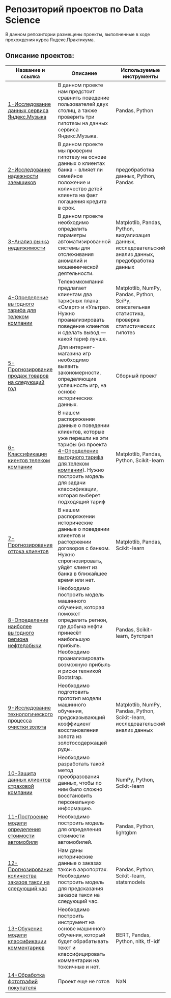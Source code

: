 # Репозиторий проектов по Data Science


В данном репозитории размещены проекты, выполненные в ходе прохождения курса Яндекс.Практикума.

## Описание проектов:
| Название и ссылка | Описание | Используемые инструменты|
|---------------|------------------------------------------------------------------|---------------|
|[1-Исследование данных сервиса Яндекс.Музыка](https://github.com/S1udent/yandex-practicum/tree/main/1-Исследование%20данных%20сервиса%20Яндекс.Музыка)|В данном проекте нам предстоит сравнить поведение пользователей двух столиц, а также проверить три гипотезы на данных сервиса Яндекс.Музыка.|Pandas, Python|
|[2-Исследование надежности заемщиков](https://github.com/S1udent/yandex-practicum/tree/main/2-Исследование%20надежности%20заемщиков)|В данном проекте мы проверим гипотезу на основе данных о клиентах банка - влияет ли семейное положение и количество детей клиента на факт погашения кредита в срок.|предобработка данных, Python, Pandas|
|[3-Анализ рынка недвижимости](https://github.com/S1udent/yandex-practicum/tree/main/3-Анализ%20рынка%20недвижимости)|В данном проекте необходимо определить параметры автоматизированной системы для отслеживания аномалий и мошеннической деятельности.|Matplotlib, Pandas, Python, визуализация данных, исследовательский анализ данных, предобработка данных|
|[4-Определение выгодного тарифа для телеком компании](https://github.com/S1udent/yandex-practicum/tree/main/4-Определение%20выгодного%20тарифа%20для%20телеком%20компании)|Телекомкомпания предлагает клиентам два тарифных плана: «Смарт» и «Ультра». Нужно проанализировать поведение клиентов и сделать вывод — какой тариф лучше.|Matplotlib, NumPy, Pandas, Python, SciPy, описательная статистика, проверка статистических гипотез|
|[5-Прогнозирование продаж товаров на следующий год](https://github.com/S1udent/yandex-practicum/tree/main/5-Прогнозирование%20продаж%20товаров%20на%20следующий%20год)|Для интернет-магазина игр необходимо выявить закономерности, определяющие успешность игр, на основе исторических данных.|Сборный проект|
|[6-Классификация киентов телеком компании](https://github.com/S1udent/yandex-practicum/tree/main/6-Классификация%20киентов%20телеком%20компании)|В нашем распоряжении данные о поведении клиентов, которые уже перешли на эти тарифы (из проекта [4-Определение выгодного тарифа для телеком компании](https://github.com/S1udent/yandex-practicum/tree/main/4-Определение%20выгодного%20тарифа%20для%20телеком%20компании)). Нужно построить модель для задачи классификации, которая выберет подходящий тариф|Matplotlib, Pandas, Python, Scikit-learn|
|[7-Прогнозирование оттока клиентов](https://github.com/S1udent/yandex-practicum/tree/main/7-Прогнозирование%20оттока%20клиентов)|В нашем распоряжении исторические данные о поведении клиентов и расторжении договоров с банком. Нужно спрогнозировать, уйдёт клиент из банка в ближайшее время или нет.|Matplotlib, Pandas, Scikit-learn|
|[8-Определение наиболее выгодного региона нефтедобычи](https://github.com/S1udent/yandex-practicum/tree/main/8-Определение%20наиболее%20выгодного%20региона%20нефтедобычи)|Необходимо построить модель машинного обучения, которая поможет определить регион, где добыча нефти принесёт наибольшую прибыль. Необходимо проанализировать возможную прибыль и риски техникой Bootstrap.|Pandas, Scikit-learn, бутстреп|
|[9-Исследование технологического процесса очистки золота](https://github.com/S1udent/yandex-practicum/tree/main/9-Исследование%20технологического%20процесса%20очистки%20золота)|Необходимо подготовить прототип модели машинного обучения, предсказывающий коэффициент восстановления золота из золотосодержащей руды.|Matplotlib, NumPy, Pandas, Python, Scikit-learn, исследовательский анализ данных|
|[10-Защита данных клиентов страховой компании](https://github.com/S1udent/yandex-practicum/tree/main/10-Защита%20данных%20клиентов%20страховой%20компании)|Необходимо разработать такой метод преобразования данных, чтобы по ним было сложно восстановить персональную информацию.|NumPy, Python, Scikit-learn|
|[11-Построение модели определения стоимости автомобиля](https://github.com/S1udent/yandex-practicum/tree/main/11-Построение%20модели%20определения%20стоимости%20автомобиля)|Необходимо построить модель для определения стоимости автомобилей.|Pandas, Python, lightgbm|
|[12-Прогнозирование количества заказов такси на следующий час](https://github.com/S1udent/yandex-practicum/tree/main/12-Прогнозирование%20количества%20заказов%20такси%20на%20следующий%20час)|Нам даны исторические данные о заказах такси в аэропортах. Необходимо построить модель для предсказания заказов такси на следующий час.|Pandas, Python, Scikit-learn, statsmodels|
|[13-Обучение модели классификации комментариев](https://github.com/S1udent/yandex-practicum/tree/main/13-Обучение%20модели%20классификации%20комментариев)|Необходимо построить инструмент на основе машинного обучения, который будет обрабатывать текст и классифицировать комментарии на токсичные и нет.|BERT, Pandas, Python, nltk, tf-idf|
|[14-Обработка фотографий покупателя](https://github.com/S1udent/yandex-practicum/tree/main/14-Обработка%20фотографий%20покупателя)|Проект еще не готов|NaN|





